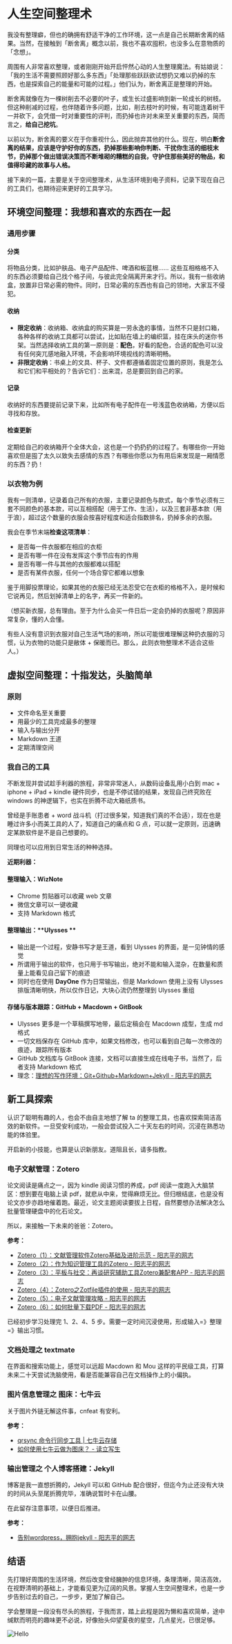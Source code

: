 # 人生空间整理术

我没有整理癖，但也的确拥有舒适干净的工作环境，这一点是自己长期断舍离的结果。当然，在接触到「断舍离」概念以前，我也不喜欢囤积，也没多么在意物质的「念想」。

周围有人非常喜欢整理，或者刚刚开始开启怦然心动的人生整理魔法。有姑娘说：「我的生活不需要照顾好那么多东西」「处理那些跃跃欲试想扔又难以扔掉的东西，也是探索自己的能量和可能的过程。」他们认为，断舍离正是整理的开始。

断舍离就像在为一棵树削去不必要的叶子，或生长过盛影响到新一轮成长的树枝。但这种削减的过程，也伴随着许多问题，比如，削去枝叶的时候，有可能连着树干一并砍下，会凭借一时对重要性的评判，而扔掉也许对未来至关重要的东西，简而言之，**给自己挖坑**。

以前以为，断舍离的要义在于你重视什么，因此抛弃其他的什么。现在，明白**断舍离的结果，应该是守护好你的东西，扔掉那些影响你判断、干扰你生活的细枝末节，扔掉那个做出错误决策而不断堆砌的糟糕的自我，守护住那些美好的物品，和值得珍藏的故事与人格。**

接下来的一篇，主要是关于空间整理术，从生活环境到电子资料，记录下现在自己的工具们，也期待迎来更好的工具学习。

## 环境空间整理：我想和喜欢的东西在一起

### 通用步骤

#### 分类
将物品分类，比如护肤品、电子产品配件、啤酒和板蓝根…… 这些互相格格不入的东西必须要给自己找个格子间，与彼此完全隔离开来才行。所以，我有一些收纳盒，放置非日常必需的物件。同时，日常必需的东西也有自己的领地，大家互不侵犯。

#### 收纳
- **限定收纳**：收纳箱、收纳盒的购买算是一劳永逸的事情，当然不只是封口箱，各种各样的收纳工具都可以尝试，比如贴在墙上的编织篮，挂在床头的迷你书架。当然选择收纳工具的第一原则是：**配色**，好看的配色，合适的配色可以没有任何突兀感地融入环境，不会影响环境视线的清晰明畅。
- **非限定收纳**：书桌上的文具、杯子、文件都遵循着固定位置的原则，我是怎么和它们和平相处的？告诉它们：出来混，总是要回到自己的家。

#### 记录
收纳好的东西要提前记录下来，比如所有电子配件在一号浅蓝色收纳箱，方便以后寻找和存放。

#### 检查更新
定期给自己的收纳箱开个全体大会，这也是一个扔扔扔的过程了。有哪些你一开始喜欢但是囤了太久以致失去感情的东西？有哪些你愿以为有用后来发现是一厢情愿的东西？扔！


### 以衣物为例

我有一则清单，记录着自己所有的衣服，主要记录颜色与款式，每个季节必须有三套不同颜色的基本款，可以互相搭配（用于工作、生活），以及三套非基本款（用于浪），超过这个数量的衣服会按喜好程度和适合指数排名，扔掉多余的衣服。

我会在季节末端**检查这项清单**：

- 是否每一件衣服都在相应的衣柜
- 是否有哪一件在没有发挥这个季节应有的作用
- 是否有哪一件与其他的衣服都难以搭配
- 是否有某件衣服，任何一个场合穿它都难以想象

鉴于用脚投票理论，如果其他的衣服已经无法忍受它在衣柜的格格不入，是时候和它说再见，然后划掉清单上的名字，再买一件新的。

（想买新衣服，总有理由。至于为什么会买一件日后一定会扔掉的衣服呢？原因非常复杂，懂的人会懂。

有些人没有意识到衣服对自己生活气场的影响，所以可能很难理解这种扔衣服的习惯，认为衣物的功能只是敝体 + 保暖而已。那么，此则衣物整理术不适合这些人。）

## 虚拟空间整理：十指发达，头脑简单

### 原则

- 文件命名至关重要
- 用最少的工具完成最多的整理
- 输入与输出分开
- Markdown 王道
- 定期清理空间

### 我自己的工具

不断发现并尝试趁手利器的旅程，非常非常迷人，从数码设备乱用小白到 mac + iphone + iPad + kindle 硬件同步，也是不停试错的结果，发现自己终究败在 windows 的神逻辑下，也实在折腾不动大箱纸质书。

曾经是手账患者 + word 战斗机（打过很多架，知道我们真的不合适），现在也是睡过许多小而美工具的人了，知道自己的痛点和 G 点，可以就一定原则，迅速确定某款软件是不是自己想要的。

同理也可以应用到日常生活的种种选择。

**近期利器：**
#### 整理输入：**WizNote**
- Chrome 剪贴器可以收藏 web 文章
- 微信文章可以一键收藏
- 支持 Markdown 格式

#### 整理输出：**Ulysses **
- 输出是一个过程，安静书写才是王道，看到 Ulysses 的界面，是一见钟情的感觉
- 所谓用于输出的软件，也只用于书写输出，绝对不能和输入混杂，在数量和质量上能看见自己留下的痕迹
- 同时也在使用 **DayOne** 作为日常输出，但是 Markdown 使用上没有 Ulysses 排版清晰明快，所以仅作日记，大块心流仍然整理到 Ulysses 重组

#### 存储与版本跟踪：**GitHub + Macdown + GitBook**
 - Ulysses 更多是一个草稿撰写地带，最后定稿会在 Macdown 成型，生成 md 格式
 - 一切文档保存在 GitHub 库中，如果文档修改，也可以看到自己每一次修改的痕迹，跟踪所有版本
 - GitHub 文档库与 GitBook 连接，文档可以直接生成在线电子书，当然了，后者支持 Markdown 格式
 - 理念：[理想的写作环境：Git+Github+Markdown+Jekyll - 阳志平的网志](http://www.yangzhiping.com/tech/writing-space.html)

## 新工具探索

认识了聪明有趣的人，也会不由自主地想了解 ta 的整理工具，也喜欢探索简洁高效的新软件。一旦受安利成功，一般会尝试投入二十天左右的时间，沉浸在熟悉功能的体验里。

开启新的小技能，也算是认识新朋友。道阻且长，请多指教。

### 电子文献管理：Zotero

论文阅读是痛点之一，因为 kindle 阅读习惯的养成，pdf 阅读一度跑入大脑禁区：想到要在电脑上读 pdf，就悲从中来，觉得麻烦无比。但归根结底，也是没有论文亦步亦趋地催着跑。最近，论文主题阅读要拔上日程，自然要想办法解决怎么批量管理硬盘中的化石论文。

所以，来接触一下未来的爸爸：Zotero。

**参考：**
- [Zotero（1）：文献管理软件Zotero基础及进阶示范 - 阳志平的网志](http://www.yangzhiping.com/tech/zotero1.html)
- [Zotero（2）：作为知识管理工具的Zotero - 阳志平的网志](http://www.yangzhiping.com/tech/zotero2.html)
- [Zotero（3）：平板与社交：再谈研究辅助工具Zotero兼配套APP - 阳志平的网志](http://www.yangzhiping.com/tech/zotero3.html)
- [Zotero（4）：Zotero之Zotfile插件的使用 - 阳志平的网志](http://www.yangzhiping.com/tech/zotero4.html)
- [Zotero（5）：电子文献管理攻略 - 阳志平的网志](http://www.yangzhiping.com/tech/zotero5.html)
- [Zotero（6）：如何批量下载PDF - 阳志平的网志](http://www.yangzhiping.com/tech/zotero6.html)

已经初步学习处理完 1、2、4、5 步。需要一定时间沉浸使用，形成输入=》整理=》输出习惯。

### 文档处理之 textmate

在界面和搜索功能上，感觉可以远超 Macdown 和 Mou 这样的平民级工具，打算未来二十天尝试洗脑使用，看是否能兼容自己在文档操作上的小偏执。

### 图片信息管理之 图床：七牛云

关于图片外链无解这件事，cnfeat 有安利。

**参考：**
- [qrsync 命令行同步工具 | 七牛云存储](http://docs.qiniu.com/tools/v6/qrsync.html)
- [如何使用七牛云做为图床？ - 读立写生](http://cnfeat.com/blog/2015/11/30/cli-qiniu/)

### 输出管理之 个人博客搭建：Jekyll

博客是我一直想折腾的，Jekyll 可以和 GitHub 配合很好，但迄今为止还没有大块的时间从头至尾折腾完毕，准确说暂时卡在山腰。

在此留存注意事项，以便日后推进。

**参考：**
- [告别wordpress，拥抱jekyll - 阳志平的网志](http://www.yangzhiping.com/tech/wordpress-to-jekyll.html)

## 结语

先打理好周围的生活环境，然后改变曾经臃肿的信息环境，条理清晰，简洁高效，在视野清明的基础上，才能看见更为辽阔的风景。掌握人生空间整理术，也是一步步告别过去的自己，一步步，更加了解自己。

学会整理是一段没有尽头的旅程，于我而言，踏上此程是因为懒和喜欢简单，途中缄默而明亮的趣味更不必说，好像抬头仰望夏夜的星空，几点星光，已很足够。

![Hello](http://upload-images.jianshu.io/upload_images/2343572-d8371743767f9191.jpg?imageMogr2/auto-orient/strip%7CimageView2/2/w/1240)







